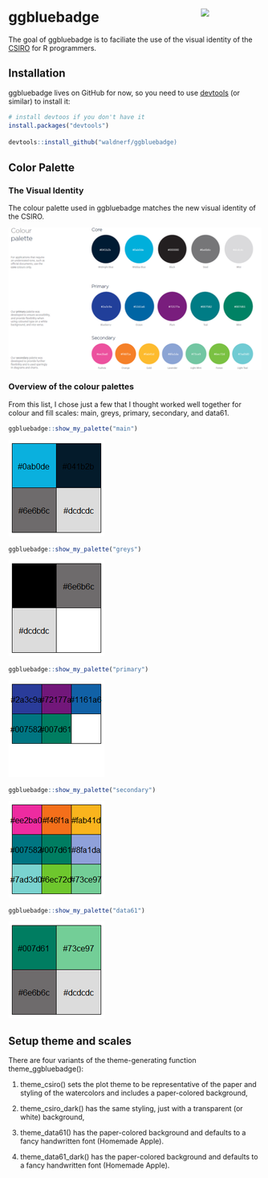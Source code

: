 <!-- README.md is generated from README.Rmd. Please edit that file -->
ggbluebadge <img src="man/figures/logo.png" align="right" width="120" />
========================================================================

<!-- badges: start -->
<!-- badges: end -->
The goal of ggbluebadge is to faciliate the use of the visual identity
of the [CSIRO](www.csiro.au) for R programmers.

Installation
------------

ggbluebadge lives on GitHub for now, so you need to use
[devtools](https://cran.r-project.org/web/packages/devtools/index.html)
(or similar) to install it:

``` r
# install devtoos if you don't have it
install.packages("devtools")

devtools::install_github("waldnerf/ggbluebadge)
```

Color Palette
-------------

### The Visual Identity

The colour palette used in ggbluebadge matches the new visual identity
of the CSIRO.

<img src="man/figures/ggbluebadge_intro.png" align="center" width="640" />

### Overview of the colour palettes

From this list, I chose just a few that I thought worked well together
for colour and fill scales: main, greys, primary, secondary, and data61.

``` r
ggbluebadge::show_my_palette("main")
```

![](man/figures/README-main-1.png)

``` r
ggbluebadge::show_my_palette("greys")
```

![](man/figures/README-greys-1.png)

``` r
ggbluebadge::show_my_palette("primary")
```

![](man/figures/README-primary-1.png)

``` r
ggbluebadge::show_my_palette("secondary")
```

![](man/figures/README-secondary-1.png)

``` r
ggbluebadge::show_my_palette("data61")
```

![](man/figures/README-data61-1.png)

Setup theme and scales
----------------------

There are four variants of the theme-generating function
theme\_ggbluebadge():

1.  theme\_csiro() sets the plot theme to be representative of the paper
    and styling of the watercolors and includes a paper-colored
    background,

2.  theme\_csiro\_dark() has the same styling, just with a transparent
    (or white) background,

3.  theme\_data61() has the paper-colored background and defaults to a
    fancy handwritten font (Homemade Apple).

4.  theme\_data61\_dark() has the paper-colored background and defaults
    to a fancy handwritten font (Homemade Apple).
